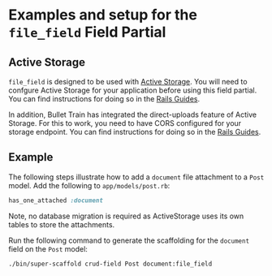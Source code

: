 # Examples and setup for the `file_field` Field Partial

## Active Storage

`file_field` is designed to be used with [Active Storage](https://edgeguides.rubyonrails.org/active_storage_overview.html). You will need to confgure Active Storage for your application before using this field partial. You can find instructions for doing so in the [Rails Guides](https://edgeguides.rubyonrails.org/active_storage_overview.html#setup).

In addition, Bullet Train has integrated the direct-uploads feature of Active Storage. For this to work, you need to have CORS configured for your storage endpoint. You can find instructions for doing so in the [Rails Guides](https://edgeguides.rubyonrails.org/active_storage_overview.html#cross-origin-resource-sharing-cors-configuration).

## Example

The following steps illustrate how to add a `document` file attachment to a `Post` model.
Add the following to `app/models/post.rb`:

```ruby
has_one_attached :document
```

Note, no database migration is required as ActiveStorage uses its own tables to store the attachments.

Run the following command to generate the scaffolding for the `document` field on the `Post` model:

```bash
./bin/super-scaffold crud-field Post document:file_field
```
